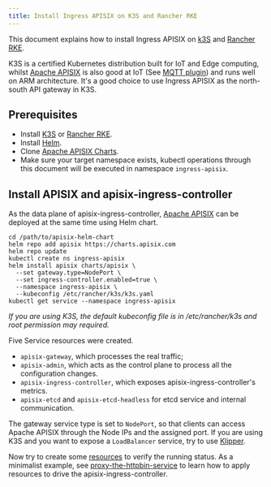 ```yaml
---
title: Install Ingress APISIX on K3S and Rancher RKE
---
```


<!--
#
# Licensed to the Apache Software Foundation (ASF) under one or more
# contributor license agreements.  See the NOTICE file distributed with
# this work for additional information regarding copyright ownership.
# The ASF licenses this file to You under the Apache License, Version 2.0
# (the "License"); you may not use this file except in compliance with
# the License.  You may obtain a copy of the License at
#
#     http://www.apache.org/licenses/LICENSE-2.0
#
# Unless required by applicable law or agreed to in writing, software
# distributed under the License is distributed on an "AS IS" BASIS,
# WITHOUT WARRANTIES OR CONDITIONS OF ANY KIND, either express or implied.
# See the License for the specific language governing permissions and
# limitations under the License.
#
-->

This document explains how to install Ingress APISIX on [k3S](https://k3s.io/) and [Rancher RKE](https://rancher.com/products/rke/).

K3S is a certified Kubernetes distribution built for IoT and Edge computing, whilst [Apache APISIX](https://apisix.apache.org) is also good at IoT (See [MQTT plugin](https://github.com/apache/apisix/blob/master/docs/en/latest/plugins/mqtt-proxy.md)) and runs well on ARM architecture.
It's a good choice to use Ingress APISIX as the north-south API gateway in K3S.

## Prerequisites

* Install [K3S](https://rancher.com/docs/k3s/latest/en/installation/) or [Rancher RKE](https://rancher.com/docs/rke/latest/en/installation/).
* Install [Helm](https://helm.sh/).
* Clone [Apache APISIX Charts](https://github.com/apache/apisix-helm-chart).
* Make sure your target namespace exists, kubectl operations through this document will be executed in namespace `ingress-apisix`.

## Install APISIX and apisix-ingress-controller

As the data plane of apisix-ingress-controller, [Apache APISIX](http://apisix.apache.org/) can be deployed at the same time using Helm chart.

```shell
cd /path/to/apisix-helm-chart
helm repo add apisix https://charts.apisix.com
helm repo update
kubectl create ns ingress-apisix
helm install apisix charts/apisix \
  --set gateway.type=NodePort \
  --set ingress-controller.enabled=true \
  --namespace ingress-apisix \
  --kubeconfig /etc/rancher/k3s/k3s.yaml
kubectl get service --namespace ingress-apisix
```

*If you are using K3S, the default kubeconfig file is in /etc/rancher/k3s and root permission may required.*

Five Service resources were created.

* `apisix-gateway`, which processes the real traffic;
* `apisix-admin`, which acts as the control plane to process all the configuration changes.
* `apisix-ingress-controller`, which exposes apisix-ingress-controller's metrics.
* `apisix-etcd` and `apisix-etcd-headless` for etcd service and internal communication.

The gateway service type is set to `NodePort`, so that clients can access Apache APISIX through the Node IPs and the assigned port.
If you are using K3S and you want to expose a `LoadBalancer` service, try to use [Klipper](https://github.com/k3s-io/klipper-lb).

Now try to create some [resources](https://github.com/apache/apisix-ingress-controller/tree/master/docs/en/latest/concepts) to verify the running status. As a minimalist example, see [proxy-the-httpbin-service](../practices/proxy-the-httpbin-service.md) to learn how to apply resources to drive the apisix-ingress-controller.
